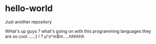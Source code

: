# hello-world
Just another repository

WHat's up guys ?
what's going on with this programming languages they are so cool .....:) ! ? µ^$s$^m$m.....hhhhhh
